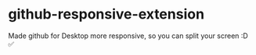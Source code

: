 # github-responsive-extension
Made github for Desktop more responsive, so you can split your screen :D :white_check_mark:
